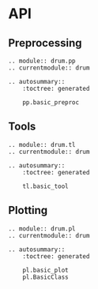 # API

## Preprocessing

```{eval-rst}
.. module:: drum.pp
.. currentmodule:: drum

.. autosummary::
    :toctree: generated

    pp.basic_preproc
```

## Tools

```{eval-rst}
.. module:: drum.tl
.. currentmodule:: drum

.. autosummary::
    :toctree: generated

    tl.basic_tool
```

## Plotting

```{eval-rst}
.. module:: drum.pl
.. currentmodule:: drum

.. autosummary::
    :toctree: generated

    pl.basic_plot
    pl.BasicClass
```
